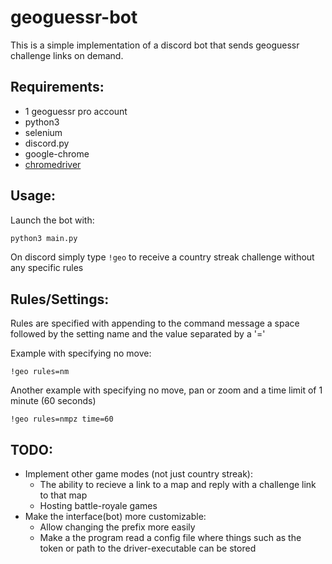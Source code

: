 # geoguessr-bot

This is a simple implementation of a discord bot that sends geoguessr challenge links on demand.

## Requirements:
* 1 geoguessr pro account
* python3
* selenium
* discord.py
* google-chrome
* [chromedriver](https://chromedriver.storage.googleapis.com/index.html)

## Usage:
Launch the bot with:
```bash
python3 main.py
```
On discord simply type `!geo` to receive a country streak challenge without any specific rules

## Rules/Settings:
Rules are specified with appending to the command message a space followed by the setting name and the value separated by a '='

Example with specifying no move:
```
!geo rules=nm
```
Another example with specifying no move, pan or zoom and a time limit of 1 minute (60 seconds)
```
!geo rules=nmpz time=60
```

## TODO:
* Implement other game modes (not just country streak):
	* The ability to recieve a link to a map and reply with a challenge link to that map
	* Hosting battle-royale games
* Make the interface(bot) more customizable:
	* Allow changing the prefix more easily
	* Make a the program read a config file where things such as the token or path to the driver-executable can be stored

